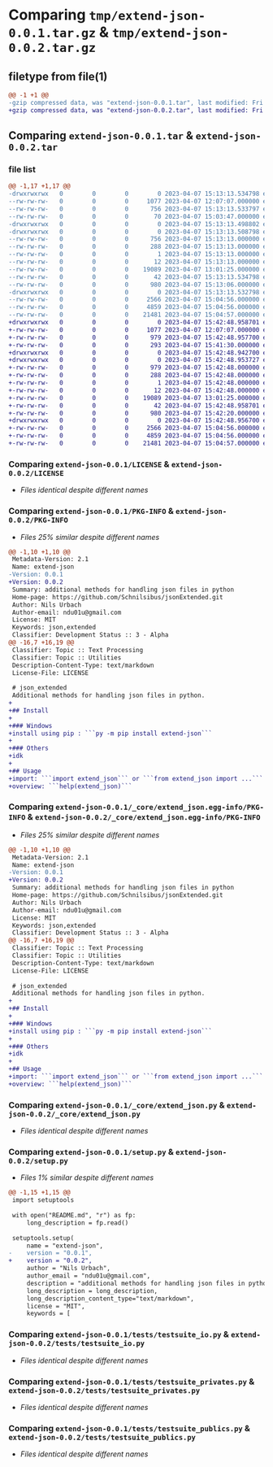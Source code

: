 # Comparing `tmp/extend-json-0.0.1.tar.gz` & `tmp/extend-json-0.0.2.tar.gz`

## filetype from file(1)

```diff
@@ -1 +1 @@
-gzip compressed data, was "extend-json-0.0.1.tar", last modified: Fri Apr  7 15:13:13 2023, max compression
+gzip compressed data, was "extend-json-0.0.2.tar", last modified: Fri Apr  7 15:42:48 2023, max compression
```

## Comparing `extend-json-0.0.1.tar` & `extend-json-0.0.2.tar`

### file list

```diff
@@ -1,17 +1,17 @@
-drwxrwxrwx   0        0        0        0 2023-04-07 15:13:13.534798 extend-json-0.0.1/
--rw-rw-rw-   0        0        0     1077 2023-04-07 12:07:07.000000 extend-json-0.0.1/LICENSE
--rw-rw-rw-   0        0        0      756 2023-04-07 15:13:13.533797 extend-json-0.0.1/PKG-INFO
--rw-rw-rw-   0        0        0       70 2023-04-07 15:03:47.000000 extend-json-0.0.1/README.md
-drwxrwxrwx   0        0        0        0 2023-04-07 15:13:13.498802 extend-json-0.0.1/_core/
-drwxrwxrwx   0        0        0        0 2023-04-07 15:13:13.508798 extend-json-0.0.1/_core/extend_json.egg-info/
--rw-rw-rw-   0        0        0      756 2023-04-07 15:13:13.000000 extend-json-0.0.1/_core/extend_json.egg-info/PKG-INFO
--rw-rw-rw-   0        0        0      288 2023-04-07 15:13:13.000000 extend-json-0.0.1/_core/extend_json.egg-info/SOURCES.txt
--rw-rw-rw-   0        0        0        1 2023-04-07 15:13:13.000000 extend-json-0.0.1/_core/extend_json.egg-info/dependency_links.txt
--rw-rw-rw-   0        0        0       12 2023-04-07 15:13:13.000000 extend-json-0.0.1/_core/extend_json.egg-info/top_level.txt
--rw-rw-rw-   0        0        0    19089 2023-04-07 13:01:25.000000 extend-json-0.0.1/_core/extend_json.py
--rw-rw-rw-   0        0        0       42 2023-04-07 15:13:13.534798 extend-json-0.0.1/setup.cfg
--rw-rw-rw-   0        0        0      980 2023-04-07 15:13:06.000000 extend-json-0.0.1/setup.py
-drwxrwxrwx   0        0        0        0 2023-04-07 15:13:13.532798 extend-json-0.0.1/tests/
--rw-rw-rw-   0        0        0     2566 2023-04-07 15:04:56.000000 extend-json-0.0.1/tests/testsuite_io.py
--rw-rw-rw-   0        0        0     4859 2023-04-07 15:04:56.000000 extend-json-0.0.1/tests/testsuite_privates.py
--rw-rw-rw-   0        0        0    21481 2023-04-07 15:04:57.000000 extend-json-0.0.1/tests/testsuite_publics.py
+drwxrwxrwx   0        0        0        0 2023-04-07 15:42:48.958701 extend-json-0.0.2/
+-rw-rw-rw-   0        0        0     1077 2023-04-07 12:07:07.000000 extend-json-0.0.2/LICENSE
+-rw-rw-rw-   0        0        0      979 2023-04-07 15:42:48.957700 extend-json-0.0.2/PKG-INFO
+-rw-rw-rw-   0        0        0      293 2023-04-07 15:41:30.000000 extend-json-0.0.2/README.md
+drwxrwxrwx   0        0        0        0 2023-04-07 15:42:48.942700 extend-json-0.0.2/_core/
+drwxrwxrwx   0        0        0        0 2023-04-07 15:42:48.953727 extend-json-0.0.2/_core/extend_json.egg-info/
+-rw-rw-rw-   0        0        0      979 2023-04-07 15:42:48.000000 extend-json-0.0.2/_core/extend_json.egg-info/PKG-INFO
+-rw-rw-rw-   0        0        0      288 2023-04-07 15:42:48.000000 extend-json-0.0.2/_core/extend_json.egg-info/SOURCES.txt
+-rw-rw-rw-   0        0        0        1 2023-04-07 15:42:48.000000 extend-json-0.0.2/_core/extend_json.egg-info/dependency_links.txt
+-rw-rw-rw-   0        0        0       12 2023-04-07 15:42:48.000000 extend-json-0.0.2/_core/extend_json.egg-info/top_level.txt
+-rw-rw-rw-   0        0        0    19089 2023-04-07 13:01:25.000000 extend-json-0.0.2/_core/extend_json.py
+-rw-rw-rw-   0        0        0       42 2023-04-07 15:42:48.958701 extend-json-0.0.2/setup.cfg
+-rw-rw-rw-   0        0        0      980 2023-04-07 15:42:20.000000 extend-json-0.0.2/setup.py
+drwxrwxrwx   0        0        0        0 2023-04-07 15:42:48.956700 extend-json-0.0.2/tests/
+-rw-rw-rw-   0        0        0     2566 2023-04-07 15:04:56.000000 extend-json-0.0.2/tests/testsuite_io.py
+-rw-rw-rw-   0        0        0     4859 2023-04-07 15:04:56.000000 extend-json-0.0.2/tests/testsuite_privates.py
+-rw-rw-rw-   0        0        0    21481 2023-04-07 15:04:57.000000 extend-json-0.0.2/tests/testsuite_publics.py
```

### Comparing `extend-json-0.0.1/LICENSE` & `extend-json-0.0.2/LICENSE`

 * *Files identical despite different names*

### Comparing `extend-json-0.0.1/PKG-INFO` & `extend-json-0.0.2/PKG-INFO`

 * *Files 25% similar despite different names*

```diff
@@ -1,10 +1,10 @@
 Metadata-Version: 2.1
 Name: extend-json
-Version: 0.0.1
+Version: 0.0.2
 Summary: additional methods for handling json files in python
 Home-page: https://github.com/Schnilsibus/jsonExtended.git
 Author: Nils Urbach
 Author-email: ndu01u@gmail.com
 License: MIT
 Keywords: json,extended
 Classifier: Development Status :: 3 - Alpha
@@ -16,7 +16,19 @@
 Classifier: Topic :: Text Processing
 Classifier: Topic :: Utilities
 Description-Content-Type: text/markdown
 License-File: LICENSE
 
 # json_extended
 Additional methods for handling json files in python.
+
+## Install
+
+### Windows
+install using pip : ```py -m pip install extend-json```
+
+### Others
+idk
+
+## Usage
+import: ```import extend_json``` or ```from extend_json import ...```
+overview: ```help(extend_json)```
```

### Comparing `extend-json-0.0.1/_core/extend_json.egg-info/PKG-INFO` & `extend-json-0.0.2/_core/extend_json.egg-info/PKG-INFO`

 * *Files 25% similar despite different names*

```diff
@@ -1,10 +1,10 @@
 Metadata-Version: 2.1
 Name: extend-json
-Version: 0.0.1
+Version: 0.0.2
 Summary: additional methods for handling json files in python
 Home-page: https://github.com/Schnilsibus/jsonExtended.git
 Author: Nils Urbach
 Author-email: ndu01u@gmail.com
 License: MIT
 Keywords: json,extended
 Classifier: Development Status :: 3 - Alpha
@@ -16,7 +16,19 @@
 Classifier: Topic :: Text Processing
 Classifier: Topic :: Utilities
 Description-Content-Type: text/markdown
 License-File: LICENSE
 
 # json_extended
 Additional methods for handling json files in python.
+
+## Install
+
+### Windows
+install using pip : ```py -m pip install extend-json```
+
+### Others
+idk
+
+## Usage
+import: ```import extend_json``` or ```from extend_json import ...```
+overview: ```help(extend_json)```
```

### Comparing `extend-json-0.0.1/_core/extend_json.py` & `extend-json-0.0.2/_core/extend_json.py`

 * *Files identical despite different names*

### Comparing `extend-json-0.0.1/setup.py` & `extend-json-0.0.2/setup.py`

 * *Files 1% similar despite different names*

```diff
@@ -1,15 +1,15 @@
 import setuptools
 
 with open("README.md", "r") as fp:
     long_description = fp.read()
 
 setuptools.setup(
     name = "extend-json",
-    version = "0.0.1",
+    version = "0.0.2",
     author = "Nils Urbach",
     author_email = "ndu01u@gmail.com",
     description = "additional methods for handling json files in python",
     long_description = long_description,
     long_description_content_type="text/markdown",
     license = "MIT",
     keywords = [
```

### Comparing `extend-json-0.0.1/tests/testsuite_io.py` & `extend-json-0.0.2/tests/testsuite_io.py`

 * *Files identical despite different names*

### Comparing `extend-json-0.0.1/tests/testsuite_privates.py` & `extend-json-0.0.2/tests/testsuite_privates.py`

 * *Files identical despite different names*

### Comparing `extend-json-0.0.1/tests/testsuite_publics.py` & `extend-json-0.0.2/tests/testsuite_publics.py`

 * *Files identical despite different names*

